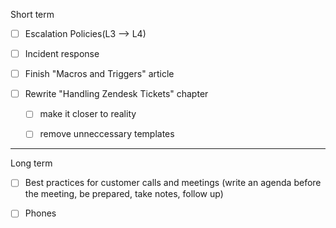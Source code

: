 Short term

* [ ] Escalation Policies\(L3 --&gt; L4\)

* [ ] Incident response

* [ ] Finish "Macros and Triggers" article

* [ ] Rewrite "Handling Zendesk Tickets" chapter

  * [ ] make it closer to reality

  * [ ] remove unneccessary templates

---

Long term

* [ ] Best practices for customer calls and meetings \(write an agenda before the meeting, be prepared, take notes, follow up\)

* [ ] Phones





